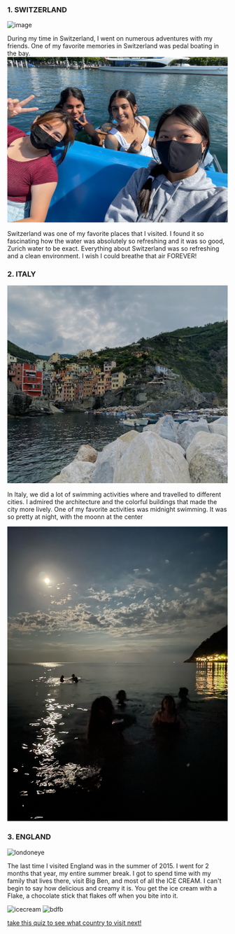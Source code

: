 ### **1. SWITZERLAND**
![image](https://switzerland-tour.com/images/city/zurich-top/Lake-Zurich.jpg)

During my time in Switzerland, I went on numerous adventures with my friends. One of my favorite memories in Switzerland was pedal boating in the bay.
![boatpedaling](IMG_4087.JPG)

Switzerland was one of my favorite places that I visited. I found it so fascinating how the water was absolutely so refreshing and it was so good, Zurich water to be exact. Everything about Switzerland was so refreshing and a clean environment. I wish I could breathe that air FOREVER!


### **2. ITALY**
![italy](IMG_7732_Original.jpg)

In Italy, we did a lot of swimming activities where and travelled to different cities. I admired the architecture and the colorful buildings that made the city more lively. One of my favorite activities was midnight swimming. It was so pretty at night, with the moonn at the center

![midnight](IMG_4490.JPG)


### **3. ENGLAND**
![londoneye](https://www.telegraph.co.uk/content/dam/Travel/leadAssets/31/82/London_Eye_view_3182851a.jpg)

The last time I visited England was in the summer of 2015. I went for 2 months that year, my entire summer break. I got to spend time with my family that lives there, visit Big Ben, and most of all the ICE CREAM. I can't begin to say how delicious and creamy it is. You get the ice cream with a Flake, a chocolate stick that flakes off when you bite into it.

![icecream](https://www.mrwhippyscotland.co.uk/wp-content/uploads/2022/02/Product-Montage-768x512.jpg)
![bdfb](https://i.pinimg.com/originals/77/b9/63/77b9639b8f140999bd6c91ed64d20a9a.jpg)


[take this quiz to see what country to visit next!](https://www.travelchannel.com/interests/travel-tips/articles/what-bucket-list-trip-should-you-take)
